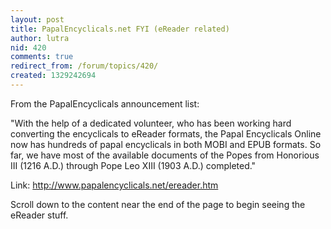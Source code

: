 ```yaml
---
layout: post
title: PapalEncyclicals.net FYI (eReader related)
author: lutra
nid: 420
comments: true
redirect_from: /forum/topics/420/
created: 1329242694
---
```

From the PapalEncyclicals announcement list:

"With the help of a dedicated volunteer, who has been working hard
converting the encyclicals to eReader formats, the Papal Encyclicals
Online now has hundreds of papal encyclicals in both MOBI and EPUB
formats. So far, we have most of the available documents of the Popes
from Honorious III (1216 A.D.) through Pope Leo XIII (1903 A.D.)
completed."

Link: <a title="PapalEncyclicals.net eReader Content" href="http://www.papalencyclicals.net/ereader.htm" target="_blank">http://www.papalencyclicals.net/ereader.htm</a>

Scroll down to the content near the end of the page to begin seeing the eReader stuff.
